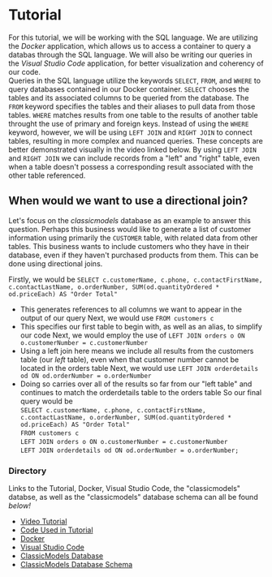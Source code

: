 # Tutorial
  For this tutorial, we will be working with the SQL language. We are utilizing the *Docker* application, which allows us to access a container to query a databas through the SQL language. We will also be writing our queries in the *Visual Studio Code* application, for better visualization and coherency of our code. <br> Queries in the SQL language utilize the keywords `SELECT`, `FROM`, and `WHERE` to query databases contained in our Docker container. `SELECT` chooses the tables and its associated columns to be queried from the database. The `FROM` keyword specifies the tables and their aliases to pull data from those tables. `WHERE` matches results from one table to the results of another table throught the use of primary and foreign keys. Instead of using the `WHERE` keyword, however, we will be using `LEFT JOIN` and `RIGHT JOIN` to connect tables, resulting in more complex and nuanced queries. These concepts are better demonstrated visually in the video linked below. By using `LEFT JOIN` and `RIGHT JOIN` we can include records from a "left" and "right" table, even when a table doesn't possess a corresponding result associated with the other table referenced. 

## When would we want to use a directional join?
Let's focus on the *classicmodels* database as an example to answer this question. Perhaps this business would like to generate a list of customer information using primarily the `CUSTOMER` table, with related data from other tables. This business wants to include customers who they have in their database, even if they haven't purchased products from them. This can be done using directional joins. 
<br>

Firstly, we would be `SELECT c.customerName, c.phone, c.contactFirstName, c.contactLastName, o.orderNumber, SUM(od.quantityOrdered * od.priceEach) AS "Order Total"` 
* This generates references to all columns we want to appear in the output of our query
Next, we would use `FROM customers c`
* This specifies our first table to begin with, as well as an alias, to simplify our code
Next, we would employ the use of `LEFT JOIN orders o ON o.customerNumber = c.customerNumber`
* Using a left join here means we include all results from the customers table (our *left* table), even when that customer number cannot be located in the orders table
Next, we would use `LEFT JOIN orderdetails od ON od.orderNumber = o.orderNumber`
* Doing so carries over all of the results so far from our "left table" and continues to match the orderdetails table to the orders table
So our final query would be <br>`SELECT c.customerName, c.phone, c.contactFirstName, c.contactLastName, o.orderNumber, SUM(od.quantityOrdered * od.priceEach) AS "Order Total"`<br>
`FROM customers c`<br>
`LEFT JOIN orders o ON o.customerNumber = c.customerNumber`<br>
`LEFT JOIN orderdetails od ON od.orderNumber = o.orderNumber;`




### Directory
Links to the Tutorial, Docker, Visual Studio Code, the "classicmodels" databse, as well as the "classicmodels" database schema can all be found *below!*

- [Video Tutorial](https://youtu.be/6O-k023Goco)
- [Code Used in Tutorial](https://github.com/seanmoserr/SQLJoinsTutorial/blob/main/it1600demo.sql)
- [Docker](https://www.docker.com/)
- [Visual Studio Code](https://code.visualstudio.com/)
- [ClassicModels Database](https://github.com/seanmoserr/SQLJoinsTutorial/blob/main/classicmodels.sql)
- [ClassicModels Database Schema](https://github.com/seanmoserr/SQLJoinsTutorial/blob/main/Classic-Models-Schema.pdf)
